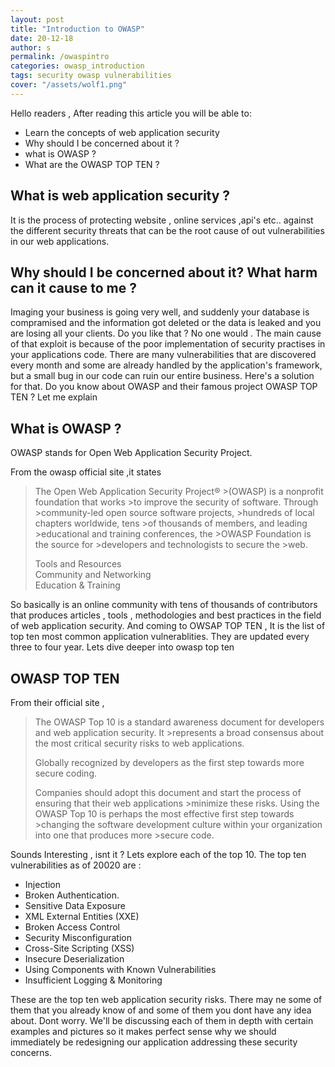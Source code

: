 ```yaml
---
layout: post
title: "Introduction to OWASP"
date: 20-12-18
author: s
permalink: /owaspintro
categories: owasp_introduction
tags: security owasp vulnerabilities
cover: "/assets/wolf1.png"
---
```


Hello readers ,
After reading this article you will be able to:

- Learn the concepts of web application security
- Why should I be concerned about it ?
- what is OWASP ?
- What are the OWASP TOP TEN ?

## What is web application security ?

It is the process of protecting website , online services ,api's etc.. against the different security threats that can be the root cause of out vulnerabilities in our web applications.

## Why should I be concerned about it? What harm can it cause to me ?

Imaging your business is going very well, and suddenly your database is compramised and the information got deleted or the data is leaked and you are losing all your clients. Do you like that ? No one would . The main cause of that exploit is because of the poor implementation of security practises in your applications code. There are many vulnerabilities that are discovered every month and some are already handled by the application's framework, but a small bug in our code can ruin our entire business. Here's a solution for that. Do you know about OWASP and their famous project OWASP TOP TEN ? Let me explain

## What is OWASP ?

OWASP stands for Open Web Application Security Project.

From the owasp official site ,it states

> The Open Web Application Security Project® >(OWASP) is a nonprofit foundation that works >to improve the security of software. Through >community-led open source software projects, >hundreds of local chapters worldwide, tens >of thousands of members, and leading >educational and training conferences, the >OWASP Foundation is the source for >developers and technologists to secure the >web.
>
> Tools and Resources <br>
> Community and Networking <br>
> Education & Training

So basically is an online community with tens of thousands of contributors that produces articles , tools , methodologies and best practices in the field of web application security.
And coming to OWSAP TOP TEN , It is the list of top ten most common application vulnerablities. They are updated every three to four year. Lets dive deeper into owasp top ten

## OWASP TOP TEN

From their official site ,

> The OWASP Top 10 is a standard awareness document for developers and web application security. It >represents a broad consensus about the most critical security risks to web applications.
>
> Globally recognized by developers as the first step towards more secure coding.
>
> Companies should adopt this document and start the process of ensuring that their web applications >minimize these risks. Using the OWASP Top 10 is perhaps the most effective first step towards >changing the software development culture within your organization into one that produces more >secure code.

Sounds Interesting , isnt it ? Lets explore each of the top 10.
The top ten vulnerabilities as of 20020 are :

- Injection
- Broken Authentication.
- Sensitive Data Exposure
- XML External Entities (XXE)
- Broken Access Control
- Security Misconfiguration
- Cross-Site Scripting (XSS)
- Insecure Deserialization
- Using Components with Known Vulnerabilities
- Insufficient Logging & Monitoring

These are the top ten web application security risks. There may ne some of them that you already know of and some of them you dont have any idea about. Dont worry. We'll be discussing each of them in depth with certain examples and pictures so it makes perfect sense why we should immediately be redesigning our application addressing these security concerns.
